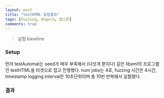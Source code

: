 ```yaml
---
layout: post
title: "testHTML 실험결과"
tags: [Fuzzing, Angora, 캡스톤]
comments: true
---
```


> 실험 baseline  

### Setup  
먼저 testAutomat는 seed가 매우 부족해서 (다섯개 뿐이다) 같은 libxml의 프로그램인 testHTML을 타겟으로 잡고 진행했다. num jobs는 4로, fuzzing 시간은 4시간, timestamp logging interval은 10초단위이며 총 10번 반복해서 실험했다. 

### 결과  
